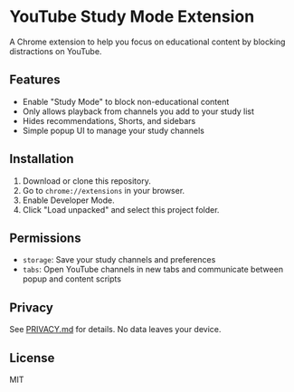 # YouTube Study Mode Extension

A Chrome extension to help you focus on educational content by blocking distractions on YouTube.

## Features
- Enable "Study Mode" to block non-educational content
- Only allows playback from channels you add to your study list
- Hides recommendations, Shorts, and sidebars
- Simple popup UI to manage your study channels

## Installation
1. Download or clone this repository.
2. Go to `chrome://extensions` in your browser.
3. Enable Developer Mode.
4. Click "Load unpacked" and select this project folder.

## Permissions
- `storage`: Save your study channels and preferences
- `tabs`: Open YouTube channels in new tabs and communicate between popup and content scripts

## Privacy
See [PRIVACY.md](./PRIVACY.md) for details. No data leaves your device.

## License
MIT 